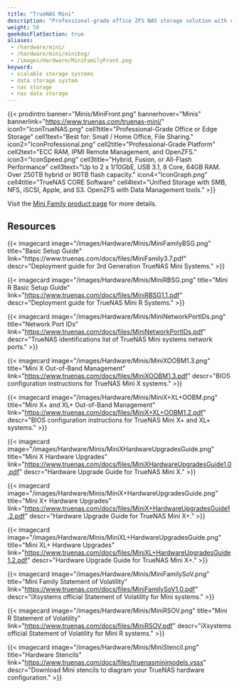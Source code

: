 ```yaml
---
title: "TrueNAS Mini"
description: "Professional-grade office ZFS NAS storage solution with up to 250TB fusion or 90TB all-flash capacity. Suited for small/home office, file sharing, VMs, and plugins."
weight: 50
geekdocFlatSection: true
aliases:
 - /hardware/mini/
 - /hardware/mini/minibsg/
 - /images/Hardware/MiniFamilyFront.png
keyword:
 - scalable storage systems
 - data storage system
 - nas storage
 - nas data storage
---
```

{{< prodintro banner="Minis/MiniFront.png" bannerhover="Minis" bannerlink="https://www.truenas.com/truenas-mini/"
icon1="IconTrueNAS.png" cell1title="Professional-Grade Office or Edge Storage" cell1text="Best for: Small / Home Office, File Sharing."
icon2="IconProfessional.png" cell2title="Professional-Grade Platform" cell2text="ECC RAM, IPMI Remote Management, and OpenZFS."
icon3="IconSpeed.png" cell3title="Hybrid, Fusion, or All-Flash Performance" cell3text="Up to 2 x 1/10GbE, USB 3.1, 8 Core, 64GB RAM. Over 250TB hybrid or 90TB flash capacity."
icon4="IconGraph.png" cell4title="TrueNAS CORE Software" cell4text="Unified Storage with SMB, NFS, iSCSI, Apple, and S3. OpenZFS with Data Management tools." >}}

Visit the [Mini Family product page](https://www.truenas.com/truenas-mini/) for more details.

## Resources

<div class="docs-sections">
{{< imagecard image="/images/Hardware/Minis/MiniFamilyBSG.png" title="Basic Setup Guide" link="https://www.truenas.com/docs/files/MiniFamily3.7.pdf"
descr="Deployment guide for 3rd Generation TrueNAS Mini Systems." >}}

{{< imagecard image="/images/Hardware/Minis/MiniRBSG.png" title="Mini R Basic Setup Guide" link="https://www.truenas.com/docs/files/MiniRBSG1.1.pdf"
descr="Deployment guide for TrueNAS Mini R Systems." >}}

{{< imagecard image="/images/Hardware/Minis/MiniNetworkPortIDs.png" title="Network Port IDs" link="https://www.truenas.com/docs/files/MiniNetworkPortIDs.pdf"
descr="TrueNAS identifications list of TrueNAS Mini systems network ports." >}}

{{< imagecard image="/images/Hardware/Minis/MiniXOOBM1.3.png" title="Mini X Out-of-Band Management" link="https://www.truenas.com/docs/files/MiniXOOBM1.3.pdf"
descr="BIOS configuration instructions for TrueNAS Mini X systems." >}}

{{< imagecard image="/images/Hardware/Minis/MiniX+XL+OOBM.png" title="Mini X+ and XL+ Out-of-Band Management" link="https://www.truenas.com/docs/files/MiniX+XL+OOBM1.2.pdf"
descr="BIOS configuration instructions for TrueNAS Mini X+ and XL+ systems." >}}

{{< imagecard image="/images/Hardware/Minis/MiniXHardwareUpgradesGuide.png" title="Mini X Hardware Upgrades" link="https://www.truenas.com/docs/files/MiniXHardwareUpgradesGuide1.0.pdf"
descr="Hardware Upgrade Guide for TrueNAS Mini X." >}}

{{< imagecard image="/images/Hardware/Minis/MiniX+HardwareUpgradesGuide.png" title="Mini X+ Hardware Upgrades" link="https://www.truenas.com/docs/files/MiniX+HardwareUpgradesGuide1.2.pdf"
descr="Hardware Upgrade Guide for TrueNAS Mini X+." >}}

{{< imagecard image="/images/Hardware/Minis/MiniXL+HardwareUpgradesGuide.png" title="Mini XL+ Hardware Upgrades" link="https://www.truenas.com/docs/files/MiniXL+HardwareUpgradesGuide1.2.pdf"
descr="Hardware Upgrade Guide for TrueNAS Mini X+." >}}

{{< imagecard image="/images/Hardware/Minis/MiniFamilySoV.png" title="Mini Family Statement of Volatility" link="https://www.truenas.com/docs/files/MiniFamilySoV1.0.pdf"
descr="iXsystems official Statement of Volatility for Mini systems." >}}

{{< imagecard image="/images/Hardware/Minis/MiniRSOV.png" title="Mini R Statement of Volatility" link="https://www.truenas.com/docs/files/MiniRSOV.pdf"
descr="iXsystems official Statement of Volatility for Mini R systems." >}}

{{< imagecard image="/images/Hardware/Minis/MiniStencil.png" title="Hardware Stencils" link="https://www.truenas.com/docs/files/truenasminimodels.vssx"
descr="Download Mini stencils to diagram your TrueNAS hardware configuration." >}}

</div>
